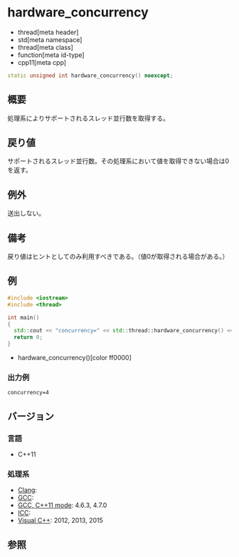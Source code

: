 # hardware_concurrency
* thread[meta header]
* std[meta namespace]
* thread[meta class]
* function[meta id-type]
* cpp11[meta cpp]

```cpp
static unsigned int hardware_concurrency() noexcept;
```

## 概要
処理系によりサポートされるスレッド並行数を取得する。


## 戻り値
サポートされるスレッド並行数。その処理系において値を取得できない場合は0を返す。


## 例外
送出しない。


## 備考
戻り値はヒントとしてのみ利用すべきである。（値0が取得される場合がある。）


## 例
```cpp example
#include <iostream>
#include <thread>

int main()
{
  std::cout << "concurrency=" << std::thread::hardware_concurrency() << std::endl;
  return 0;
}
```
* hardware_concurrency()[color ff0000]

### 出力例
```
concurrency=4
```

## バージョン
### 言語
- C++11

### 処理系
- [Clang](/implementation.md#clang):
- [GCC](/implementation.md#gcc):
- [GCC, C++11 mode](/implementation.md#gcc): 4.6.3, 4.7.0
- [ICC](/implementation.md#icc):
- [Visual C++](/implementation.md#visual_cpp): 2012, 2013, 2015

## 参照

